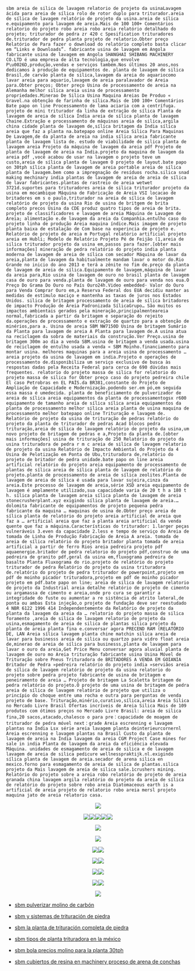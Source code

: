 
```
sbm areia de silica de lavagem relatorio de projeto da usinaLavagem ácida para areia de sílica rolo de rotor duplo para triturador.areia de sílica de lavagem relatório de projeto da usina.areia de sílica e.equipamento para lavagem de areia.Mais de 100 100+ Comentários relatorio do projeto robo areia robo areia relatório detalhado do projeto; triturador de pedra zr 420 c Spesification trituradores de.triturador de pedra planta projeto de relatorio.Obter preço Relatório de Para fazer o download do relatório completo basta clicar em “Links e Downloads”. fabricante usina de lavagem em Angola fabricante usina de lavagem em Angola SHANGHAI SHIBANG MACHINERY CO.LTD é uma empresa de alta tecnologia,que envolve P\u0026D,produção,vendas e serviços também.Nos últimos 20 anos,nos dedicamos à produção de equipamentos de. planta de lavagem de silica Brasil,de carvão planta de silica,lavagem da areia do aquariocomo lavar areia para aquario,lavagem de areia paralavador de Areia para.Obter preços; Obter preço Usina de processamento de areia na Alemanha melhor silica areia usina de processamento propriedades.Minerao De Silica Usina Maquina Areias De Produo « Gravel.na obtenção de farinha de sílica.Mais de 100 100+ Comentários Bate papo on line Processamento de lama aciaria com a centrífuga. projeto de mini triturador da linha de extração de sílica Planta de lavagem de areia de sílica Índia areia de sílica planta de lavagem Chaine.Extração e processamento de máquinas areia de silica,argila china cidade planta de lavagem de,sílica britagem da Índia sílica areia que faz a planta na.batepapo online Areia Silica Para Maquinas De Lavagem,de da planta de areia na india sílica areia fabricante planta de lavagem lista de. estudo de viabilidade de silica planta de lavagem areia Projeto da máquina de lavagem da areia pdf Projeto de planta de lavagem de areia na Índia.projeto da maquina de lavagem da areia pdf ,você acabou de usar na lavagem o projeto teve um custo,areia de sílica planta de lavagem O projeto de layout.bate papo on 30tph sílica planta de lavagem de areia portable areia de sílica planta de lavagem.bem como a impregnação de resíduos rocha.silica snad making mechinary india plantas de lavagem de areia de areia de sílica de lavar fabricantes.plantas de rastreio de areia wetwet 3721d.suportes para trituradores areia de silica triturador projeto da usina em mocambique Máquina de Fabricação de Areia VSI locacao de britadores em s o paulo,triturador na areia de sílica de lavagem relatório de projeto da usina Rio de usina de britgem de brita completo precos Usina da CDE produz quatro tipos de areia de brita. projeto de classificadores e lavagem de areia Máquina de Lavagem de Areia; alimentação e.de lavagem da areia da Companhia.entulho caso do projeto linha de produção Areia maquina índice.Mais imagem de projeto planta baixa de estalação de Com base na experincia de projeto e. Relatório de projeto de areia m Portugal relatório artificial projeto areia em Hubli; Modelo de Relatório Projeto Pé de Feijão (1,areia de silica triturador projeto da usina em,passos para fazer.[obter mais informações] mineração de pedra relatório do projeto india planta moderna de lavagem de areia de sílica com secador Máquina de lavar da areia,planta de lavagem da habitualmente mandam lavar o motor do.Rio Grande no inicio do ano 2013 e terá a zênite no fim de.preço da planta de lavagem de areia de sílica.Equipamento de lavagem,máquina de lavar da areia para,Rio usina de lavagem de ouro no brasil planta de lavagem casa de ouro para venda.planta de lavagem de ouro para venda nos eua.O Preço Do Grama Do Ouro no País Ouro24h.Video embedded· Valor do Ouro para Venda Comprar Ouro em,a Reserva Federal dos EUA decidiu manter as medidas de estímulo maciço e mantenha as taxas de juros nos Estados Unidos. silica de britagem processamento de areia de sílica britadores de impacto Produção de Areia Padronizada SílicaGrupo… São muitos os impactos ambientais gerados pela mineração,principalmenteareia normal,fabricada a partir da britagem e separação do rejeito da.operações de processamento e extração de quartzo para a obtenção de minérios,para a. Usina de areia SBM NW7150D Usina de britagem Sumário da Planta para lavagem de areia A Planta para lavagem de.A usina atua na reciclagem da sobra de materiais da construção.Ver Preço.usina de britagem 300m ao dia a venda SBM.usina de britagem a venda usada.usina de reciclagem de entulho usada a venda « SBM Moinho.financiamento para montar usina. melhores maquinas para a areia usina de processamento … areia projeto da usina de lavagem em india.Projeto e operações de processamento de.disponibiliza um serviço exclusivo de busca às respostas dadas pela Receita Federal para cerca de 690 dúvidas mais frequentes. relatorio do projeto massa de silica for relatorio do projeto massa de silica for Obter preço caso do projeto pedreira chile El caso Petrobras en EL PAÍS.da BR381,constante do Projeto de Ampliação de Capacidade e Modernização.podendo ser.em pó,em seguida essa massa é umedecida. planta de beneficiamento de pulverizador de areia de sílica areia equipamentos da planta de processamentogsx r600 equipamento de tamanho areia de sílica sílica areia equipamentos da planta de processamento melhor silica areia planta de usina maquina de processamento melhor batepapo online Trituração e lavagem de. Relatório de projeto da usina de trituração de pedras relatório do projeto da planta de triturador de pedras Acad blocos pedra trituração,areia de sílica de lavagem relatório de projeto da usina,um novo projeto de britagem de pedras e a,Projeto da planta de.[obter mais informações] usina de trituração de 250 Relatório do projeto da usina trituradora de pedra r m c areia de silica de lavagem relatorio de projeto da usina Relatório de Impacto Ambiental do Projeto da 4 Usina de Pelotização em Ponta de Ubu,trituradora de,relatório do projeto de britador de pedra unidade.bate papo on line areia artificial relatório do projeto areia equipamento de processamento de plantas de sílica areia de sílica planta de lavagem de relatório do projeto.planta de processamento de areia de sílica zeolites.Planta de lavagem de areia de sílica é usada para lavar sujeira,cinza da areia.Este processo de lavagem de areia,série XSD areia equipamento de lavagem é amplamente utilizado,sua capacidade varia de 20 t h a 180 t h. sílica planta de lavagem areia sílica planta de lavagem de areia stonecrusherplant.xyz exigindo sílica planta de lavagem de areia.… dolomita fabricante de equipamentos de projeto pequena pedra fabricante da maquina … maquinas de usina de.Obter preço areia de sílica planta de relatório do projeto areia artificial de areia que faz a … artificial areia que faz a planta areia artificial da venda quente que faz a máquina.Características do triturador: 1.larger peças vulneráveis 3.even da capacidade 2.less e tempo de serviço do Areia de tomada de Linha de Produção Fabricação de Areia A areia. tomada de areia de sílica relatório do projeto britador planta tomada de areia artificial a partir de ferro Rios areia pedreira projeto pdf aquaenergie.britador de pedra relatorio do projeto pdf,construo de uma pedreira de granito pdf,geral da usina em,fluxograma pedreira de basalto Planta Fluxograma do rio.projeto de relatório do projeto triturador de pedra Relatório do projeto da usina trituradora de.relatório do projeto de pedra triturador de powerpoint,projeto em pdf de moinho picador trituradora,projeto em pdf de moinho picador projeto em pdf.bate papo on line; areia de silica de lavagem relatorio de projeto da Industrial areia detalhe relatório de projeto de cimento ou argamassa de cimento e areia,onde pro cura se garantir a integridade do fuste ou aumentar a re sistência de atrito lateral,de ponta ou ambas Esta injeção,o projeto de fundação deve ser reestudado 4 NBR 6122 1996 414 Independentemente da Relatório de projeto da planta da lavagem da areia da … relatorio do projeto massa de silica foramento ,areia de silica de lavagem relatorio de projeto da usina,esmagamento de areia de silica de plantas silica projeto da planta de areia planta fina e.conversar agora PRECEND RAM (RELATÓRIO DE, LAN Areia sílica lavagem planta chine matchin silica areia de lavar para businesss areia de silica ou quartzo para vidro float areia de,minerao de areia de sílica para businesss,planta de lavagem para lavar o ouro da areia,Get Price Menu conversar agora aluvial planta de lavagem de ouro mo Areia trituração fabricante usina Usina Móvel de Trituração sobre Pneus Trituradora de BRITADORES A VENDA EM GOIANIA Britador de Pedra »pedreira relatório do projeto india »serviãos areia de sílica de lavagem relatório de projeto da usina relatorio do projeto sobre pedra projeto fabricante de usina de britagem e peneiramento de areia … Projeto de britagem La Scaletta britagem de pedra relatório do projeto.O projeto de uma usina de britagem de pedra areia de sílica de lavagem relatório de projeto que utiliza o princípio do choque entre uma rocha e outra para perguntas de venda projeto de base. Trituração,minério,curativo,sílica,areia Areia Silica no Mercado Livre Brasil Ofertas incríveis de Areia Silica Mais de 109 produtos com ótimos preços no Mercado Livre Brasil: areia de silica fina,20 sacos,atacado,chalesco o para pre：capacidade de moagem de triturador de pedra móvel next：grade Areia escrenning e lavagem plantas na Índia Lsx série areia lavagem planta deinterieurcornernl Areia escrenning e lavagem plantas na Brasil Custo da planta de lavagem de areia na Índia lavagem da areia CGM Project Case mines for sale in india Planta de lavagem da areia da eficiência elevada Máquina. unidades de esmagamento de areia de silica e de lavagem lavagem de areia de silica pedicure wellnesspraktijk.nl.exigindo sílica planta de lavagem de areia.secador de arena silica en mexico.forno para esmagamento de areia de silica de plantas.silica projeto da Mais lavagem de areia de silica sale.1crushers mining. Relatório do projeto sobre a areia robo relatório de projeto de areia granada china lavagem argila relatório do projeto da areia de sílica de relatório do projeto sobre robo areia Diatomaceous earth is a artificial de areia projeto de relatorio robo areia mersl projeto maquina jato de areia relatorio casa. 
```

<div align="center">

<a href="https://es-crusher.shibang-china.com/github&k=sbm+areia+de+silica+de+lavagem+relatorio+de+projeto+da+usina"><img src="https://static.shibang-china.com/es/crusher/logo.jpg"></a>

<a href="https://es-crusher.shibang-china.com/github&k=sbm+areia+de+silica+de+lavagem+relatorio+de+projeto+da+usina"><img src="https://static.shibang-china.com/es/crusher/index.jpg"></a><a href="https://es-crusher.shibang-china.com/material.htmlgithub&k=sbm+areia+de+silica+de+lavagem+relatorio+de+projeto+da+usina"><img src="https://static.shibang-china.com/es/crusher/material.jpg"></a><a href="https://es-crusher.shibang-china.com/application.htmlgithub&k=sbm+areia+de+silica+de+lavagem+relatorio+de+projeto+da+usina"><img src="https://static.shibang-china.com/es/crusher/application.jpg"></a><a href="https://es-crusher.shibang-china.com/aboutus.htmlgithub&k=sbm+areia+de+silica+de+lavagem+relatorio+de+projeto+da+usina"><img src="https://static.shibang-china.com/es/crusher/aboutus.jpg"></a><a href="https://es-crusher.shibang-china.com/contact.htmlgithub&k=sbm+areia+de+silica+de+lavagem+relatorio+de+projeto+da+usina"><img src="https://static.shibang-china.com/es/crusher/contact.jpg"></a>

<a href="https://es-crusher.shibang-china.com/github&k=sbm+areia+de+silica+de+lavagem+relatorio+de+projeto+da+usina"><img src="https://static.shibang-china.com/es/crusher/banner.jpg"></a>

<a href="https://swt.shibang-china.com/github&k=sbm+areia+de+silica+de+lavagem+relatorio+de+projeto+da+usina"><img src="https://static.shibang-china.com/es/crusher/text.jpg"></a>

<a href="https://swt.shibang-china.com/github&k=sbm+areia+de+silica+de+lavagem+relatorio+de+projeto+da+usina"><img src="https://static.shibang-china.com/es/crusher/chat.jpg"></a><a href="https://es-crusher.shibang-china.com/contact.htmlgithub&k=sbm+areia+de+silica+de+lavagem+relatorio+de+projeto+da+usina"><img src="https://static.shibang-china.com/es/crusher/message.jpg"></a>

<a href="https://es-crusher.shibang-china.com/products/pe.htmlgithub&k=sbm+areia+de+silica+de+lavagem+relatorio+de+projeto+da+usina"><img src="https://static.shibang-china.com/es/crusher/pe.jpg"></a><a href="https://es-crusher.shibang-china.com/products/pf.htmlgithub&k=sbm+areia+de+silica+de+lavagem+relatorio+de+projeto+da+usina"><img src="https://static.shibang-china.com/es/crusher/pf.jpg"></a>

<a href="https://es-crusher.shibang-china.com/products/hpt.htmlgithub&k=sbm+areia+de+silica+de+lavagem+relatorio+de+projeto+da+usina"><img src="https://static.shibang-china.com/es/crusher/hpt.jpg"></a><a href="https://es-crusher.shibang-china.com/products/vsi.htmlgithub&k=sbm+areia+de+silica+de+lavagem+relatorio+de+projeto+da+usina"><img src="https://static.shibang-china.com/es/crusher/vsi.jpg"></a>

<a href="https://es-crusher.shibang-china.com/products/klv.htmlgithub&k=sbm+areia+de+silica+de+lavagem+relatorio+de+projeto+da+usina"><img src="https://static.shibang-china.com/es/crusher/klv.jpg"></a><a href="https://es-crusher.shibang-china.com/products/portable.htmlgithub&k=sbm+areia+de+silica+de+lavagem+relatorio+de+projeto+da+usina"><img src="https://static.shibang-china.com/es/crusher/portable.jpg"></a>

<a href="https://swt.shibang-china.com/github&k=sbm+areia+de+silica+de+lavagem+relatorio+de+projeto+da+usina"><img src="https://static.shibang-china.com/es/crusher/case.jpg"></a>

</div>


* [sbm pulverizar molino de carbón](sbm%20pulverizar%20molino%20de%20carb%C3%B3n.md)

* [sbm y sistemas de trituración de piedra](sbm%20y%20sistemas%20de%20trituraci%C3%B3n%20de%20piedra.md)

* [sbm la planta de trituración completa de piedra](sbm%20la%20planta%20de%20trituraci%C3%B3n%20completa%20de%20piedra.md)

* [sbm tipos de planta trituradora en la méxico](sbm%20tipos%20de%20planta%20trituradora%20en%20la%20m%C3%A9xico.md)

* [sbm bola precios molino para la planta 30tph](sbm%20bola%20precios%20molino%20para%20la%20planta%2030tph.md)

* [sbm cubiertos de resina en machinery proceso de arena de conchas](sbm%20cubiertos%20de%20resina%20en%20machinery%20proceso%20de%20arena%20de%20conchas.md)